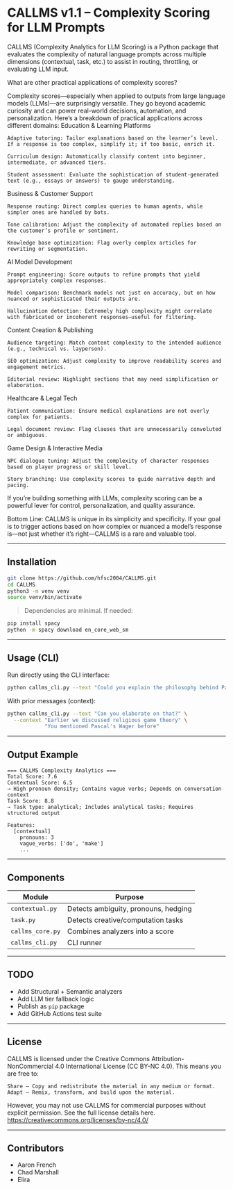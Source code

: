 
# CALLMS v1.1 – Complexity Scoring for LLM Prompts

CALLMS (Complexity Analytics for LLM Scoring) is a Python package that evaluates the complexity of natural language prompts across multiple dimensions (contextual, task, etc.) to assist in routing, throttling, or evaluating LLM input.

What are other practical applications of complexity scores?

Complexity scores—especially when applied to outputs from large language models (LLMs)—are surprisingly versatile. They go beyond academic curiosity and can power real-world decisions, automation, and personalization. Here’s a breakdown of practical applications across different domains:
 Education & Learning Platforms

    Adaptive tutoring: Tailor explanations based on the learner’s level. If a response is too complex, simplify it; if too basic, enrich it.

    Curriculum design: Automatically classify content into beginner, intermediate, or advanced tiers.

    Student assessment: Evaluate the sophistication of student-generated text (e.g., essays or answers) to gauge understanding.

 Business & Customer Support

    Response routing: Direct complex queries to human agents, while simpler ones are handled by bots.

    Tone calibration: Adjust the complexity of automated replies based on the customer’s profile or sentiment.

    Knowledge base optimization: Flag overly complex articles for rewriting or segmentation.

 AI Model Development

    Prompt engineering: Score outputs to refine prompts that yield appropriately complex responses.

    Model comparison: Benchmark models not just on accuracy, but on how nuanced or sophisticated their outputs are.

    Hallucination detection: Extremely high complexity might correlate with fabricated or incoherent responses—useful for filtering.

 Content Creation & Publishing

    Audience targeting: Match content complexity to the intended audience (e.g., technical vs. layperson).

    SEO optimization: Adjust complexity to improve readability scores and engagement metrics.

    Editorial review: Highlight sections that may need simplification or elaboration.

 Healthcare & Legal Tech

    Patient communication: Ensure medical explanations are not overly complex for patients.

    Legal document review: Flag clauses that are unnecessarily convoluted or ambiguous.

 Game Design & Interactive Media

    NPC dialogue tuning: Adjust the complexity of character responses based on player progress or skill level.

    Story branching: Use complexity scores to guide narrative depth and pacing.

If you’re building something with LLMs, complexity scoring can be a powerful lever for control, personalization, and quality assurance.


Bottom Line: CALLMS is unique in its simplicity and specificity. If your goal is to trigger actions based on how complex or nuanced a model’s response is—not just whether it’s right—CALLMS is a rare and valuable tool.

---

## Installation

```bash
git clone https://github.com/hfsc2004/CALLMS.git
cd CALLMS
python3 -m venv venv
source venv/bin/activate
```

> Dependencies are minimal. If needed:
```bash
pip install spacy
python -m spacy download en_core_web_sm
```

---

## Usage (CLI)

Run directly using the CLI interface:

```bash
python callms_cli.py --text "Could you explain the philosophy behind Pascal’s Wager?"
```

With prior messages (context):

```bash
python callms_cli.py --text "Can you elaborate on that?" \
  --context "Earlier we discussed religious game theory" \
            "You mentioned Pascal's Wager before"
```

---

## Output Example

```
=== CALLMS Complexity Analytics ===
Total Score: 7.6
Contextual Score: 6.5
→ High pronoun density; Contains vague verbs; Depends on conversation context
Task Score: 8.8
→ Task type: analytical; Includes analytical tasks; Requires structured output

Features:
  [contextual]
    pronouns: 3
    vague_verbs: ['do', 'make']
    ...
```

---

## Components

| Module               | Purpose                              |
|----------------------|--------------------------------------|
| `contextual.py`      | Detects ambiguity, pronouns, hedging |
| `task.py`            | Detects creative/computation tasks   |
| `callms_core.py`     | Combines analyzers into a score      |
| `callms_cli.py`      | CLI runner                           |

---

## TODO

- Add Structural + Semantic analyzers
- Add LLM tier fallback logic
- Publish as `pip` package
- Add GitHub Actions test suite

---

## License

CALLMS is licensed under the Creative Commons Attribution-NonCommercial 4.0 International License (CC BY-NC 4.0). This means you are free to:

    Share – Copy and redistribute the material in any medium or format.
    Adapt – Remix, transform, and build upon the material.

However, you may not use CALLMS for commercial purposes without explicit permission. See the full license details here.
https://creativecommons.org/licenses/by-nc/4.0/

---

## Contributors

- Aaron French
- Chad Marshall
- Elira
